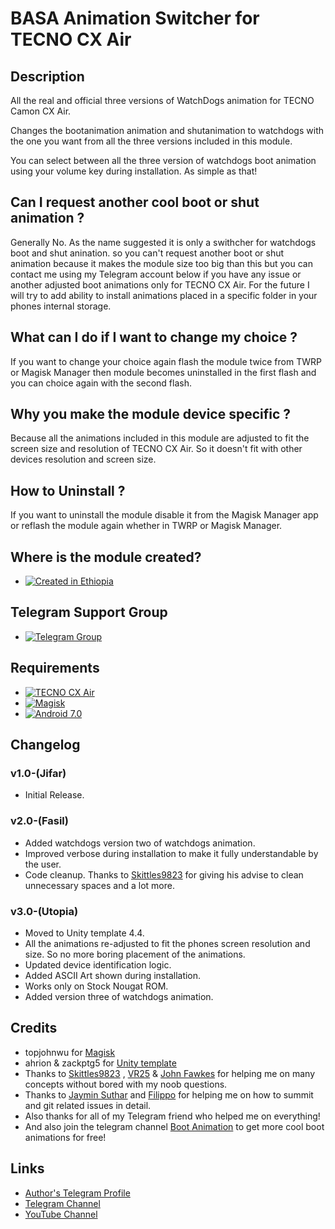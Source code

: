 # BASA Animation Switcher for TECNO CX Air

## Description

All the real and official three versions of WatchDogs animation for TECNO Camon CX Air.

Changes the bootanimation animation and shutanimation to watchdogs with the one you want from all the three versions included in this module.

You can select between all the three version of watchdogs boot animation using your volume key during installation. As simple as that!

## Can I request another cool boot or shut animation ?

Generally No. As the name suggested it is only a swithcher for watchdogs boot and shut anination. so you can't request another boot or shut animation because it makes the module size too big than this but you can contact me using my Telegram account below if you have any issue or another adjusted boot animations only for TECNO CX Air. For the future I will try to add ability to install animations placed in a specific folder in your phones internal storage.

## What can I do if I want to change my choice ?

If you want to change your choice again flash the module twice from TWRP or Magisk Manager then module becomes uninstalled in the first flash and you can choice again with the second flash.

## Why you make the module device specific ?

Because all the animations included in this module are adjusted to fit the screen size and resolution of TECNO CX Air. So it doesn't fit with other devices resolution and screen size.

## How to Uninstall ?

If you want to uninstall the module disable it from the Magisk Manager app or reflash the module again whether in TWRP or Magisk Manager.

## Where is the module created?
-   [![Created in Ethiopia](https://img.shields.io/badge/Created%20in-Ethiopia-red)](https://en.m.wikipedia.org/wiki/Ethiopia)

## Telegram Support Group
-   [![Telegram Group](https://img.shields.io/badge/Telegram-Group-blue.svg)](https://t.me/MStoreEthiopiaG)

## Requirements
-   [![TECNO CX Air](https://img.shields.io/badge/TECNO-CX%20Air-yellow)](https://m.gsmarena.com/tecno_camon_cx_air-ampp-9445.php)
-   [![Magisk](https://img.shields.io/badge/Magisk-18%2B-00B39B.svg)](https://forum.xda-developers.com/apps/magisk/official-magisk-v7-universal-systemless-t3473445)
-   [![Android 7.0](https://img.shields.io/badge/Android-7.0-violet.svg)](https://www.android.com/versions/nougat-7-0/)

## Changelog

### v1.0-(Jifar)
- Initial Release.
  
### v2.0-(Fasil)
- Added watchdogs version two of watchdogs animation.
- Improved verbose during installation to make it fully understandable by the user.
- Code cleanup. Thanks to [Skittles9823](https://t.me/Skittles9823) for giving his advise to clean unnecessary spaces and a lot more.
  
### v3.0-(Utopia)
- Moved to Unity template 4.4.
- All the animations re-adjusted to fit the phones screen resolution and size. So no more boring placement of the animations.
- Updated device identification logic.
- Added ASCII Art shown during installation.
- Works only on Stock Nougat ROM.
- Added version three of watchdogs animation.

## Credits
- topjohnwu for [Magisk](https://github.com/topjohnwu/Magisk)
- ahrion & zackptg5 for [Unity template](https://github.com/Zackptg5/Unity)
- Thanks to [Skittles9823](https://t.me/Skittles9823) , [VR25](https://t.me/vr25xda) & [John Fawkes](https://t.me/johnfawkes) for helping me on many concepts without bored with my noob questions.
- Thanks to [Jaymin Suthar](https://t.me/JayminSuthar1910) and [Filippo](https://t.me/MarcAnt01) for helping me on how to summit and git related issues in detail.
- Also thanks for all of my Telegram friend who helped me on everything!
- And also join the telegram channel [Boot Animation](https://t.me/lootanimations) to get more cool boot animations for free!
  
## Links
- [Author's Telegram Profile](https://t.me/Mikesew1320)
- [Telegram Channel](https://t.me/MStoreEthiopia)
- [YouTube Channel](https://www.youtube.com/channel/UCDzQAIZ9lAzKAkQHVrJHssA)
